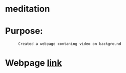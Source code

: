 # meditation

# Purpose:
          Created a webpage contaning video on background
# Webpage [link](https://tsurya-brs.github.io/meditation/)
